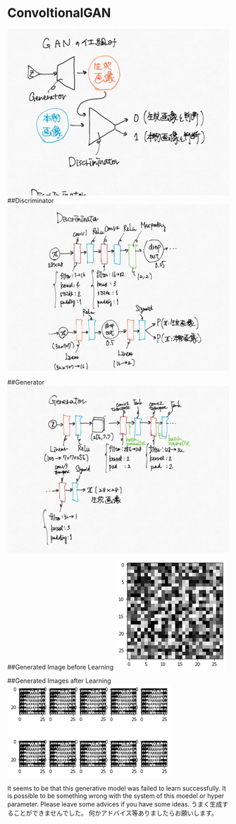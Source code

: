 # ConvoltionalGAN
![GANの仕組み](GANnoshikumi.jpg)<br>
##Discriminator
![Discriminator](C_Discriminator.jpg)<br>

##Generator
![Generator](C_Generator.jpg)<br>

##Generated Image before Learning
![Generated Images](shokiseiseiimage.png)

##Generated Images after Learning
![G IMages](seiseiimage.png)

It seems to be that this generative model was failed to learn successfully.
It is possible to be something wrong with the system of this moedel or hyper parameter.
Please leave some advices if you have some ideas.
うまく生成することができませんでした。
何かアドバイス等ありましたらお願いします。

